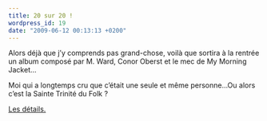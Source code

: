 ```yaml
---
title: 20 sur 20 !
wordpress_id: 19
date: "2009-06-12 00:13:13 +0200"
---
```


Alors déjà que j’y comprends pas grand-chose, voilà que sortira à la rentrée un
album composé par M. Ward, Conor Oberst et le mec de My Morning Jacket…

Moi qui a longtemps cru que c’était une seule et même personne...Ou alors c’est
la Sainte Trinité du Folk ?

[Les détails.][1]

[1]:
  https://pitchfork.com/news/35596-conor-oberstjim-jamesm-ward-album-finally-coming-out/
